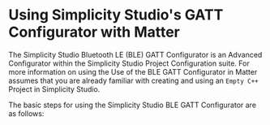 # Using Simplicity Studio's GATT Configurator with Matter

The Simplicity Studio Bluetooth LE (BLE) GATT Configurator is an Advanced Configurator
within the Simplicity Studio Project Configuration suite. For more information on
using the
Use of the BLE GATT Configurator in Matter assumes that you are already familiar
with creating and using an `Empty C++` Project in Simplicity Studio.

The basic steps for using the Simplicity Studio BLE GATT Configurator are as
follows:

